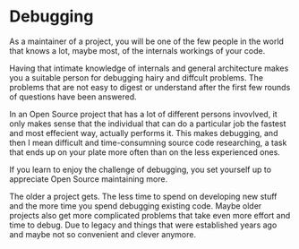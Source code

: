 # Debugging

As a maintainer of a project, you will be one of the few people in the world
that knows a lot, maybe most, of the internals workings of your code.

Having that intimate knowledge of internals and general architecture makes you
a suitable person for debugging hairy and diffcult problems. The problems that
are not easy to digest or understand after the first few rounds of questions
have been answered.

In an Open Source project that has a lot of different persons invovlved, it
only makes sense that the individual that can do a particular job the fastest
and most effecient way, actually performs it. This makes debugging, and then I
mean difficult and time-consumning source code researching, a task that ends
up on your plate more often than on the less experienced ones.

If you learn to enjoy the challenge of debugging, you set yourself up to
appreciate Open Source maintaining more.

The older a project gets. The less time to spend on developing new stuff and
the more time you spend debugging existing code. Maybe older projects also get
more complicated problems that take even more effort and time to debug. Due to
legacy and things that were established years ago and maybe not so convenient
and clever anymore.
